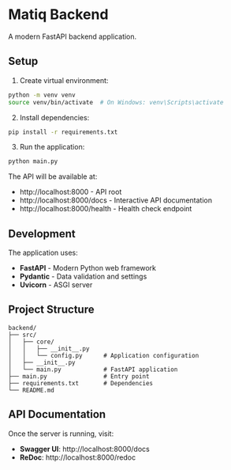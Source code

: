# Matiq Backend

A modern FastAPI backend application.

## Setup

1. Create virtual environment:
```bash
python -m venv venv
source venv/bin/activate  # On Windows: venv\Scripts\activate
```

2. Install dependencies:
```bash
pip install -r requirements.txt
```

3. Run the application:
```bash
python main.py
```

The API will be available at:
- http://localhost:8000 - API root
- http://localhost:8000/docs - Interactive API documentation
- http://localhost:8000/health - Health check endpoint

## Development

The application uses:
- **FastAPI** - Modern Python web framework
- **Pydantic** - Data validation and settings
- **Uvicorn** - ASGI server

## Project Structure

```
backend/
├── src/
│   ├── core/
│   │   ├── __init__.py
│   │   └── config.py      # Application configuration
│   ├── __init__.py
│   └── main.py            # FastAPI application
├── main.py                # Entry point
├── requirements.txt       # Dependencies
└── README.md
```

## API Documentation

Once the server is running, visit:
- **Swagger UI**: http://localhost:8000/docs
- **ReDoc**: http://localhost:8000/redoc
